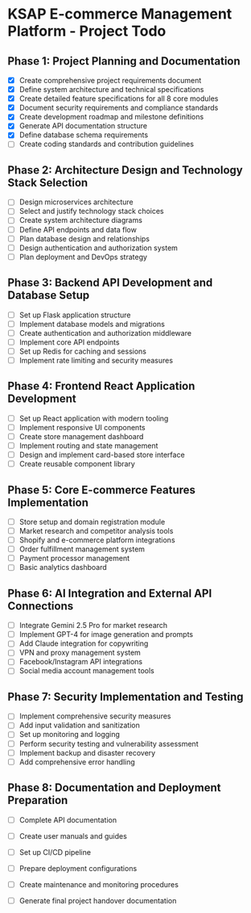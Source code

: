 # KSAP E-commerce Management Platform - Project Todo

## Phase 1: Project Planning and Documentation
- [x] Create comprehensive project requirements document
- [x] Define system architecture and technical specifications
- [x] Create detailed feature specifications for all 8 core modules
- [x] Document security requirements and compliance standards
- [x] Create development roadmap and milestone definitions
- [x] Generate API documentation structure
- [x] Define database schema requirements
- [ ] Create coding standards and contribution guidelines

## Phase 2: Architecture Design and Technology Stack Selection
- [ ] Design microservices architecture
- [ ] Select and justify technology stack choices
- [ ] Create system architecture diagrams
- [ ] Define API endpoints and data flow
- [ ] Plan database design and relationships
- [ ] Design authentication and authorization system
- [ ] Plan deployment and DevOps strategy

## Phase 3: Backend API Development and Database Setup
- [ ] Set up Flask application structure
- [ ] Implement database models and migrations
- [ ] Create authentication and authorization middleware
- [ ] Implement core API endpoints
- [ ] Set up Redis for caching and sessions
- [ ] Implement rate limiting and security measures

## Phase 4: Frontend React Application Development
- [ ] Set up React application with modern tooling
- [ ] Implement responsive UI components
- [ ] Create store management dashboard
- [ ] Implement routing and state management
- [ ] Design and implement card-based store interface
- [ ] Create reusable component library

## Phase 5: Core E-commerce Features Implementation
- [ ] Store setup and domain registration module
- [ ] Market research and competitor analysis tools
- [ ] Shopify and e-commerce platform integrations
- [ ] Order fulfillment management system
- [ ] Payment processor management
- [ ] Basic analytics dashboard

## Phase 6: AI Integration and External API Connections
- [ ] Integrate Gemini 2.5 Pro for market research
- [ ] Implement GPT-4 for image generation and prompts
- [ ] Add Claude integration for copywriting
- [ ] VPN and proxy management system
- [ ] Facebook/Instagram API integrations
- [ ] Social media account management tools

## Phase 7: Security Implementation and Testing
- [ ] Implement comprehensive security measures
- [ ] Add input validation and sanitization
- [ ] Set up monitoring and logging
- [ ] Perform security testing and vulnerability assessment
- [ ] Implement backup and disaster recovery
- [ ] Add comprehensive error handling

## Phase 8: Documentation and Deployment Preparation
- [ ] Complete API documentation
- [ ] Create user manuals and guides
- [ ] Set up CI/CD pipeline
- [ ] Prepare deployment configurations
- [ ] Create maintenance and monitoring procedures
- [ ] Generate final project handover documentation

